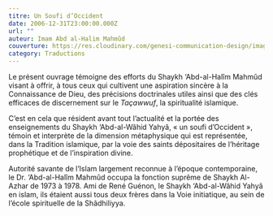 ```yaml
---
titre: Un Soufi d’Occident
date: 2006-12-31T23:00:00.000Z
url: ""
auteur: Imam Abd al-Halim Mahmûd
couverture: https://res.cloudinary.com/genesi-communication-design/image/upload/v1604584952/ihei/couvertures/soufisme-et-spiritualites-1_d2hocs.jpg
category: Traductions
---
```

Le présent ouvrage témoigne des efforts du Shaykh ‘Abd-al-Halîm Mahmûd visant à offrir, à tous ceux qui cultivent une aspiration sincère à la Connaissance de Dieu, des précisions doctrinales utiles ainsi que des clés efficaces de discernement sur le *Taçawwuf*, la spiritualité islamique.

C’est en cela que résident avant tout l’actualité et la portée des enseignements du Shaykh ‘Abd-al-Wâhid Yahyâ, «&nbsp;un soufi d’Occident&nbsp;», témoin et interprète de la dimension métaphysique qui est représentée, dans la Tradition islamique, par la voie des saints dépositaires de l’héritage prophétique et de l’inspiration divine.

Autorité savante de l’Islam largement reconnue à l’époque contemporaine, le Dr. ‘Abd-al-Halîm Mahmûd occupa la fonction suprême de Shaykh Al-Azhar de 1973 à 1978. Ami de René Guénon, le Shaykh ‘Abd-al-Wâhid Yahyâ en islam, ils étaient aussi tous deux frères dans la Voie initiatique, au sein de l’école spirituelle de la Shâdhiliyya.